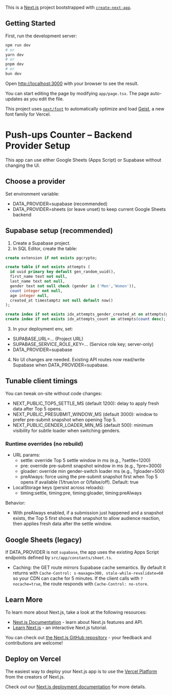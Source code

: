 This is a [Next.js](https://nextjs.org) project bootstrapped with [`create-next-app`](https://nextjs.org/docs/app/api-reference/cli/create-next-app).

## Getting Started

First, run the development server:

```bash
npm run dev
# or
yarn dev
# or
pnpm dev
# or
bun dev
```

Open [http://localhost:3000](http://localhost:3000) with your browser to see the result.

You can start editing the page by modifying `app/page.tsx`. The page auto-updates as you edit the file.

This project uses [`next/font`](https://nextjs.org/docs/app/building-your-application/optimizing/fonts) to automatically optimize and load [Geist](https://vercel.com/font), a new font family for Vercel.

# Push-ups Counter – Backend Provider Setup

This app can use either Google Sheets (Apps Script) or Supabase without changing the UI.

## Choose a provider

Set environment variable:

- DATA_PROVIDER=supabase (recommended)
- DATA_PROVIDER=sheets (or leave unset) to keep current Google Sheets backend

## Supabase setup (recommended)

1. Create a Supabase project.
2. In SQL Editor, create the table:

```sql
create extension if not exists pgcrypto;

create table if not exists attempts (
  id uuid primary key default gen_random_uuid(),
  first_name text not null,
  last_name text not null,
  gender text not null check (gender in ('Men','Women')),
  count integer not null,
  age integer null,
  created_at timestamptz not null default now()
);

create index if not exists idx_attempts_gender_created_at on attempts(gender, created_at desc);
create index if not exists idx_attempts_count on attempts(count desc);
```

3. In your deployment env, set:

- SUPABASE_URL=... (Project URL)
- SUPABASE_SERVICE_ROLE_KEY=... (Service role key; server-only)
- DATA_PROVIDER=supabase

4. No UI changes are needed. Existing API routes now read/write Supabase when DATA_PROVIDER=supabase.

## Tunable client timings
You can tweak on-site without code changes:

- NEXT_PUBLIC_TOP5_SETTLE_MS (default 1200): delay to apply fresh data after Top 5 opens.
- NEXT_PUBLIC_PRESUBMIT_WINDOW_MS (default 3000): window to prefer pre-submit snapshot when opening Top 5.
- NEXT_PUBLIC_GENDER_LOADER_MIN_MS (default 500): minimum visibility for subtle loader when switching genders.

### Runtime overrides (no rebuild)
- URL params:
  - settle: override Top 5 settle window in ms (e.g., ?settle=1200)
  - pre: override pre-submit snapshot window in ms (e.g., ?pre=3000)
  - gloader: override min gender-switch loader ms (e.g., ?gloader=500)
  - preAlways: force using the pre-submit snapshot first when Top 5 opens if available (1/true/on or 0/false/off). Default: true
- LocalStorage keys (persist across reloads):
  - timing:settle, timing:pre, timing:gloader, timing:preAlways

Behavior:
- With preAlways enabled, if a submission just happened and a snapshot exists, the Top 5 first shows that snapshot to allow audience reaction, then applies fresh data after the settle window.

## Google Sheets (legacy)
If DATA_PROVIDER is not `supabase`, the app uses the existing Apps Script endpoints defined by `src/app/constants/sheet.ts`.

- Caching: the GET route mirrors Supabase cache semantics. By default it returns with `Cache-Control: s-maxage=300, stale-while-revalidate=60` so your CDN can cache for 5 minutes. If the client calls with `?nocache=true`, the route responds with `Cache-Control: no-store`.

## Learn More

To learn more about Next.js, take a look at the following resources:

- [Next.js Documentation](https://nextjs.org/docs) - learn about Next.js features and API.
- [Learn Next.js](https://nextjs.org/learn) - an interactive Next.js tutorial.

You can check out [the Next.js GitHub repository](https://github.com/vercel/next.js) - your feedback and contributions are welcome!

## Deploy on Vercel

The easiest way to deploy your Next.js app is to use the [Vercel Platform](https://vercel.com/new?utm_medium=default-template&filter=next.js&utm_source=create-next-app&utm_campaign=create-next-app-readme) from the creators of Next.js.

Check out our [Next.js deployment documentation](https://nextjs.org/docs/app/building-your-application/deploying) for more details.
